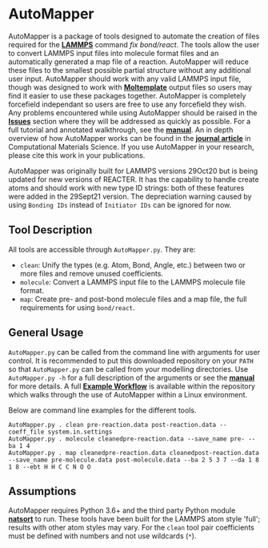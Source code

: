 # AutoMapper

AutoMapper is a package of tools designed to automate the creation of files required for the [**LAMMPS**](https://lammps.sandia.gov) command _fix bond/react_. The tools allow the user to convert LAMMPS input files into molecule format files and an automatically generated a map file of a reaction. AutoMapper will reduce these files to the smallest possible partial structure without any additional user input. AutoMapper should work with any valid LAMMPS input file, though was designed to work with [**Moltemplate**](https://github.com/jewettaij/moltemplate) output files so users may find it easier to use these packages together. AutoMapper is completely forcefield independant so users are free to use any forcefield they wish. Any problems encountered while using AutoMapper should be raised in the [**Issues**](https://github.com/m-bone/AutoMapper/issues) section where they will be addressed as quickly as possible. For a full tutorial and annotated walkthrough, see the [**manual**](https://github.com/m-bone/AutoMapper/blob/Dev-Branch/AutoMapper_Manual.pdf). An in depth overview of how AutoMapper works can be found in the [**journal article**](https://doi.org/10.1016/j.commatsci.2022.111204) in Computational Materials Science. If you use AutoMapper in your research, please cite this work in your publications. 

AutoMapper was originally built for LAMMPS versions 29Oct20 but is being updated for new versions of REACTER. It has the capability to handle create atoms and should work with new type ID strings: both of these features were added in the 29Sept21 version. The depreciation warning caused by using `Bonding IDs` instead of `Initiator IDs` can be ignored for now. 

## Tool Description
All tools are accessible through `AutoMapper.py`. They are:
- `clean`: Unify the types (e.g. Atom, Bond, Angle, etc.) between two or more files and remove unused coefficients.
- `molecule`: Convert a LAMMPS input file to the LAMMPS molecule file format.
- `map`: Create pre- and post-bond molecule files and a map file, the full requirements for using `bond/react`.

## General Usage

`AutoMapper.py` can be called from the command line with arguments for user control. It is recommended to put this downloaded repository on your `PATH` so that `AutoMapper.py` can be called from your modelling directories. Use `AutoMapper.py -h` for a full description of the arguments or see the [**manual**](https://github.com/m-bone/AutoMapper/blob/Dev-Branch/AutoMapper_Manual.pdf) for more details. A full [**Example Workflow**](https://github.com/m-bone/AutoMapper/tree/main/Example_Workflow) is available within the repository which walks through the use of AutoMapper within a Linux environment.

Below are command line examples for the different tools.

```
AutoMapper.py . clean pre-reaction.data post-reaction.data --coeff_file system.in.settings
AutoMapper.py . molecule cleanedpre-reaction.data --save_name pre- --ba 1 4
AutoMapper.py . map cleanedpre-reaction.data cleanedpost-reaction.data --save_name pre-molecule.data post-molecule.data --ba 2 5 3 7 --da 1 8 1 8 --ebt H H C C N O O 
```

## Assumptions
AutoMapper requires Python 3.6+ and the third party Python module [**natsort**](https://pypi.org/project/natsort/) to run.
These tools have been built for the LAMMPS atom style 'full'; results with other atom styles may vary. 
For the `clean` tool pair coefficients must be defined with numbers and not use wildcards (`*`).
